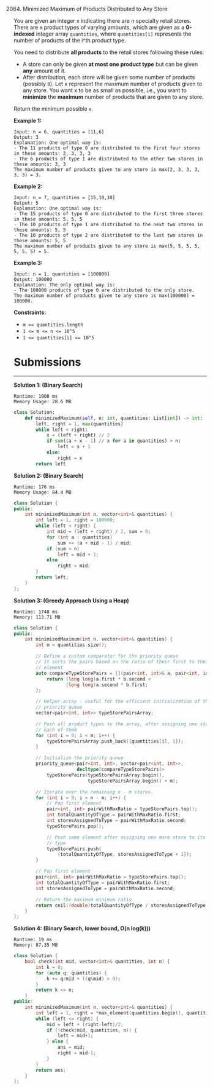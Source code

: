 2064. Minimized Maximum of Products Distributed to Any Store

You are given an integer `n` indicating there are n specialty retail stores. There are `m` product types of varying amounts, which are given as a **0-indexed** integer array `quantities`, where `quantities[i]` represents the number of products of the i^th product type.

You need to distribute **all products** to the retail stores following these rules:

* A store can only be given **at most one product type** but can be given **any** amount of it.
* After distribution, each store will be given some number of products (possibly `0`). Let x represent the maximum number of products given to any store. You want x to be as small as possible, i.e., you want to **minimize** the **maximum** number of products that are given to any store.

Return the minimum possible `x`.

 

**Example 1:**
```
Input: n = 6, quantities = [11,6]
Output: 3
Explanation: One optimal way is:
- The 11 products of type 0 are distributed to the first four stores in these amounts: 2, 3, 3, 3
- The 6 products of type 1 are distributed to the other two stores in these amounts: 3, 3
The maximum number of products given to any store is max(2, 3, 3, 3, 3, 3) = 3.
```

**Example 2:**
```
Input: n = 7, quantities = [15,10,10]
Output: 5
Explanation: One optimal way is:
- The 15 products of type 0 are distributed to the first three stores in these amounts: 5, 5, 5
- The 10 products of type 1 are distributed to the next two stores in these amounts: 5, 5
- The 10 products of type 2 are distributed to the last two stores in these amounts: 5, 5
The maximum number of products given to any store is max(5, 5, 5, 5, 5, 5, 5) = 5.
```

**Example 3:**
```
Input: n = 1, quantities = [100000]
Output: 100000
Explanation: The only optimal way is:
- The 100000 products of type 0 are distributed to the only store.
The maximum number of products given to any store is max(100000) = 100000.
```

**Constraints:**

* `m == quantities.length`
* `1 <= m <= n <= 10^5`
* `1 <= quantities[i] <= 10^5`

# Submissions
---
**Solution 1: (Binary Search)**
```
Runtime: 1908 ms
Memory Usage: 28.6 MB
```
```python
class Solution:
    def minimizedMaximum(self, n: int, quantities: List[int]) -> int:
        left, right = 1, max(quantities)
        while left < right:
            x = (left + right) // 2
            if sum((a + x - 1) // x for a in quantities) > n:
                left = x + 1
            else:
                right = x
        return left
```

**Solution 2: (Binary Search)**
```
Runtime: 176 ms
Memory Usage: 84.4 MB
```
```c++
class Solution {
public:
    int minimizedMaximum(int n, vector<int>& quantities) {
        int left = 1, right = 100000;
        while (left < right) {
            int mid = (left + right) / 2, sum = 0;
            for (int a : quantities)
                sum += (a + mid - 1) / mid;
            if (sum > n)
                left = mid + 1;
            else
                right = mid;
        }
        return left;
    }
};
```

**Solution 3: (Greedy Approach Using a Heap)**
```
Runtime: 1748 ms
Memory: 113.71 MB
```
```c++
class Solution {
public:
    int minimizedMaximum(int n, vector<int>& quantities) {
        int m = quantities.size();

        // Define a custom comparator for the priority queue
        // It sorts the pairs based on the ratio of their first to their second
        // element
        auto compareTypeStorePairs = [](pair<int, int>& a, pair<int, int>& b) {
            return (long long)a.first * b.second <
                   (long long)a.second * b.first;
        };

        // Helper array - useful for the efficient initialization of the
        // priority queue
        vector<pair<int, int>> typeStorePairsArray;

        // Push all product types to the array, after assigning one store to
        // each of them
        for (int i = 0; i < m; i++) {
            typeStorePairsArray.push_back({quantities[i], 1});
        }

        // Initialize the priority queue
        priority_queue<pair<int, int>, vector<pair<int, int>>,
                       decltype(compareTypeStorePairs)>
            typeStorePairs(typeStorePairsArray.begin(),
                           typeStorePairsArray.begin() + m);

        // Iterate over the remaining n - m stores.
        for (int i = 0; i < n - m; i++) {
            // Pop first element
            pair<int, int> pairWithMaxRatio = typeStorePairs.top();
            int totalQuantityOfType = pairWithMaxRatio.first;
            int storesAssignedToType = pairWithMaxRatio.second;
            typeStorePairs.pop();

            // Push same element after assigning one more store to its product
            // type
            typeStorePairs.push(
                {totalQuantityOfType, storesAssignedToType + 1});
        }

        // Pop first element
        pair<int, int> pairWithMaxRatio = typeStorePairs.top();
        int totalQuantityOfType = pairWithMaxRatio.first;
        int storesAssignedToType = pairWithMaxRatio.second;

        // Return the maximum minimum ratio
        return ceil((double)totalQuantityOfType / storesAssignedToType);
    }
};
```

**Solution 4: (Binary Search, lower bound, O(n log(k)))**
```
Runtime: 19 ms
Memory: 87.35 MB
```
```c++
class Solution {
    bool check(int mid, vector<int>& quantities, int n) {
        int k = 0;
        for (auto q: quantities) {
            k += q/mid + ((q%mid) > 0);
        }
        return k <= n;
    }
public:
    int minimizedMaximum(int n, vector<int>& quantities) {
        int left = 1, right = *max_element(quantities.begin(), quantities.end()), mid, ans;
        while (left <= right) {
            mid = left + (right-left)/2;
            if (!check(mid, quantities, n)) {
                left = mid+1;
            } else {
                ans = mid;
                right = mid-1;
            }
        }
        return ans;
    }
};
```

